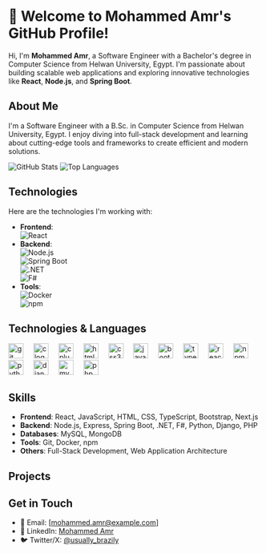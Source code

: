 # 👋 Welcome to Mohammed Amr's GitHub Profile!

Hi, I'm **Mohammed Amr**, a Software Engineer with a Bachelor's degree in Computer Science from Helwan University, Egypt. I'm passionate about building scalable web applications and exploring innovative technologies like **React**, **Node.js**, and **Spring Boot**.

## About Me
I'm a Software Engineer with a B.Sc. in Computer Science from Helwan University, Egypt. I enjoy diving into full-stack development and learning about cutting-edge tools and frameworks to create efficient and modern solutions.

![GitHub Stats](https://github-readme-stats.vercel.app/api?username=MohammedAmr04&show_icons=true&theme=radical)
![Top Languages](https://github-readme-stats.vercel.app/api/top-langs/?username=MohammedAmr04&layout=compact&theme=radical)

## Technologies
Here are the technologies I'm working with:

- **Frontend**:  
  ![React](https://img.shields.io/badge/React-61DAFB?style=for-the-badge&logo=react&logoColor=black)  
- **Backend**:  
  ![Node.js](https://img.shields.io/badge/Node.js-339933?style=for-the-badge&logo=node.js&logoColor=white)  
  ![Spring Boot](https://img.shields.io/badge/Spring_Boot-6DB33F?style=for-the-badge&logo=spring-boot&logoColor=white)  
  ![.NET](https://img.shields.io/badge/.NET-512BD4?style=for-the-badge&logo=dotnet&logoColor=white)  
  ![F#](https://img.shields.io/badge/F%23-378BBA?style=for-the-badge&logo=fsharp&logoColor=white)  
- **Tools**:  
  ![Docker](https://img.shields.io/badge/Docker-2496ED?style=for-the-badge&logo=docker&logoColor=white)  
  ![npm](https://img.shields.io/badge/npm-CB3837?style=for-the-badge&logo=npm&logoColor=white)  

## Technologies & Languages
<div align="left">
  <img src="https://cdn.jsdelivr.net/gh/devicons/devicon/icons/git/git-original.svg" height="30" alt="git logo"  />
  <img width="12" />
  <img src="https://cdn.jsdelivr.net/gh/devicons/devicon/icons/c/c-original.svg" height="30" alt="c logo"  />
  <img width="12" />
  <img src="https://cdn.jsdelivr.net/gh/devicons/devicon/icons/cplusplus/cplusplus-original.svg" height="30" alt="cplusplus logo"  />
  <img width="12" />
  <img src="https://cdn.jsdelivr.net/gh/devicons/devicon/icons/html5/html5-original.svg" height="30" alt="html5 logo"  />
  <img width="12" />
  <img src="https://cdn.jsdelivr.net/gh/devicons/devicon/icons/css3/css3-original.svg" height="30" alt="css3 logo"  />
  <img width="12" />
  <img src="https://cdn.jsdelivr.net/gh/devicons/devicon/icons/javascript/javascript-original.svg" height="30" alt="javascript logo"  />
  <img width="12" />
  <img src="https://cdn.jsdelivr.net/gh/devicons/devicon/icons/bootstrap/bootstrap-original.svg" height="30" alt="bootstrap logo"  />
  <img width="12" />
  <img src="https://cdn.jsdelivr.net/gh/devicons/devicon/icons/typescript/typescript-original.svg" height="30" alt="typescript logo"  />
  <img width="12" />
  <img src="https://cdn.jsdelivr.net/gh/devicons/devicon/icons/react/react-original.svg" height="30" alt="react logo"  />
  <img width="12" />
  <img src="https://cdn.jsdelivr.net/gh/devicons/devicon/icons/npm/npm-original-wordmark.svg" height="30" alt="npm logo"  />
  <img width="12" />
  <img src="https://cdn.jsdelivr.net/gh/devicons/devicon/icons/python/python-original.svg" height="30" alt="python logo"  />
  <img width="12" />
  <img src="https://cdn.jsdelivr.net/gh/devicons/devicon/icons/django/django-plain.svg" height="30" alt="django logo"  />
  <img width="12" />
  <img src="https://cdn.jsdelivr.net/gh/devicons/devicon/icons/mysql/mysql-original.svg" height="30" alt="mysql logo"  />
  <img width="12" />
  <img src="https://cdn.jsdelivr.net/gh/devicons/devicon/icons/php/php-original.svg" height="30" alt="php logo"  />
  <img width="12" />
</div>

## Skills
- **Frontend**: React, JavaScript, HTML, CSS, TypeScript, Bootstrap, Next.js
- **Backend**: Node.js, Express, Spring Boot, .NET, F#, Python, Django, PHP
- **Databases**: MySQL, MongoDB
- **Tools**: Git, Docker, npm
- **Others**: Full-Stack Development, Web Application Architecture

## Projects
<!-- Add your projects here -->

## Get in Touch
- 📧 Email: [mohammed.amr@example.com]
- 🔗 LinkedIn: [Mohammed Amr](https://www.linkedin.com/in/mohammed-amr-33ba93243/)
- 🐦 Twitter/X: [@usually_brazily](https://x.com/usually_brazily)

